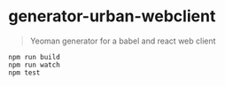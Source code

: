 
# generator-urban-webclient

> Yeoman generator for a babel and react web client

```
npm run build
npm run watch
npm test
```
